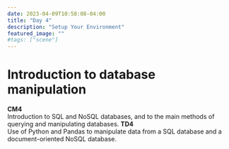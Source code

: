 ```yaml
---
date: 2023-04-09T10:58:08-04:00
title: "Day 4"
description: "Setup Your Environment"
featured_image: ""
#tags: ["scene"]
---
```

# Introduction to database manipulation
<!--more-->
**CM4**  
Introduction to SQL and NoSQL databases, and to the main methods of querying and manipulating databases.
**TD4**  
Use of Python and Pandas to manipulate data from a SQL database and a document-oriented NoSQL database.